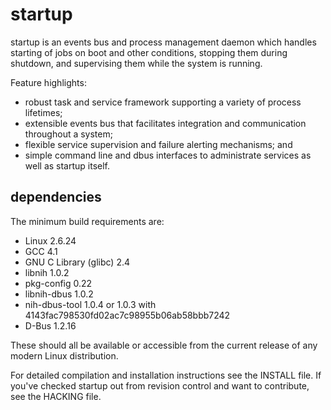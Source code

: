 # startup

startup is an events bus and process management daemon which handles
starting of jobs on boot and other conditions, stopping them during
shutdown, and supervising them while the system is running.

Feature highlights:

 * robust task and service framework supporting a variety of process
   lifetimes;
 * extensible events bus that facilitates integration and communication
   throughout a system;
 * flexible service supervision and failure alerting mechanisms; and
 * simple command line and dbus interfaces to administrate services as
   well as startup itself.

## dependencies

The minimum build requirements are:

 * Linux 2.6.24
 * GCC 4.1
 * GNU C Library (glibc) 2.4
 * libnih 1.0.2
 * pkg-config 0.22
 * libnih-dbus 1.0.2
 * nih-dbus-tool 1.0.4 or 1.0.3 with 4143fac798530fd02ac7c98955b06ab58bbb7242
 * D-Bus 1.2.16

These should all be available or accessible from the current release
of any modern Linux distribution.

For detailed compilation and installation instructions see the INSTALL
file.  If you've checked startup out from revision control and want to
contribute, see the HACKING file.
